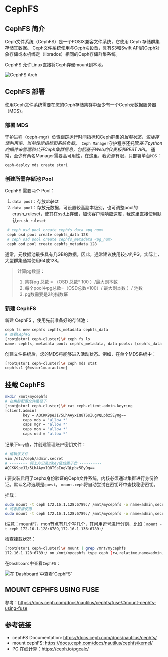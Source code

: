 # CephFS    


## CephFS 简介

Ceph文件系统（CephFS）是一个POSIX兼容文件系统，它使用 Ceph 存储群集存储其数据。 Ceph文件系统使用与Ceph块设备，具有S3和Swift API的Ceph对象存储或本机绑定（librados）相同的Ceph存储群集系统。

CephFS 允许Linux直接将Ceph存储mount到本地。

![](https://docs.ceph.com/docs/nautilus/_images/ditaa-b5a320fc160057a1a7da010b4215489fa66de242.png "CephFS Arch")

## CephFS 部署

使用Ceph文件系统需要在您的Ceph存储集群中至少有一个Ceph元数据服务器（MDS）。

### 部署 MDS

守护进程（ceph-mgr）负责跟踪运行时间指标和Ceph群集的*当前状态，包括存储利用率，当前性能指标和系统负载*。` Ceph Manager`守护程序还托管*基于python的插件来管理和公开Ceph集群信息，包括基于Web的仪表板和REST API*。 通常，至少有两名Manager需要高可用性，在这里，我资源有限，只部署单台`MDS`：

```bash
ceph-deploy mds create stor1
```

### 创建所需存储池 Pool

CephFS 需要两个 Pool：

1. `data pool`：存放object
2. `data pool`：存放元数据，可设置较高副本级别，也可调整pool的crush_ruleset，使其在ssd上存储，加快客户端响应速度，我这里直接使用默认`crush_ruleset`

```bash
 # ceph osd pool create cephfs_data <pg_num>
 ceph osd pool create cephfs_data 128
 # ceph osd pool create cephfs_metadata <pg_num>
 ceph osd pool create cephfs_metadata 128
```

通常，元数据池最多具有几GB的数据。因此，通常建议使用较少的PG。实际上，大型群集通常使用64或128。

> 计算pg数量：
>
> 1. 集群pg 总数 = （OSD 总数* 100 ）/最大副本数
> 2. 每个pool中pg总数=（OSD总数*100）/ 最大副本数 ）/ 池数
> 3. pg数需要是2的指数幂

### 新建 CephFS

新建 CephFS ，使用先前准备好的存储池：

```bash
ceph fs new cephfs cephfs_metadata cephfs_data
# 查看CephFS
[root@stor1 ceph-cluster]\# ceph fs ls
name: cephfs, metadata pool: cephfs_metadata, data pools: [cephfs_data ]
```

创建文件系统后，您的MDS将能够进入活动状态。例如，在单个MDS系统中：

```bash
[root@stor1 ceph-cluster]\# ceph mds stat
cephfs:1 {0=stor1=up:active}
```



## 挂载 CephFS

```bash
mkdir /mnt/mycephfs
# 在集群配置文件路径下
[root@stor1 ceph-cluster]\# cat ceph.client.admin.keyring 
[client.admin]
        key = AQCKK9peJI/5LhAAyxIQ8TSsIugVQLpbz5EyOg==
        caps mds = "allow *"
        caps mgr = "allow *"
        caps mon = "allow *"
        caps osd = "allow *"
```

记录下`key`值，并创建管理账户密钥文件：

```bash
# 编辑该文件
vim /etc/ceph/admin.secret
# -------- 将上方记录的key值放置于此 ----------
AQCKK9peJI/5LhAAyxIQ8TSsIugVQLpbz5EyOg==
```

:information_source: 要安装启用了cephx身份验证的Ceph文件系统，内核必须通过集群进行身份验证。默认名称选项是`guest`。 `mount.ceph`将自动尝试在密钥环中查找秘密密钥。

挂载：

```bash
sudo mount -t ceph 172.16.1.128:6789:/ /mnt/mycephfs -o name=admin,secretfile=/etc/ceph/admin.secret
# 或者直接使用
sudo mount -t ceph 172.16.1.128:6789:/ /mnt/mycephfs -o name=admin,secret=AQCKK9peJI/5LhAAyxIQ8TSsIugVQLpbz5EyOg==
```

:information_source:注意：mount时，mon节点有几个写几个，其间用逗号进行分割，比如：` mount -t ceph 172.16.1.128:6789,172.16.1.136:6789:/ `

检查挂载状况：

```bash
[root@stor1 ceph-cluster]\# mount | grep /mnt/mycephfs
172.16.1.128:6789:/ on /mnt/mycephfs type ceph (rw,relatime,name=admin,secret=<hidden>,acl,wsize=16777216)
```

在`Dashboard`中查看`CephFS`：

![](https://agou-images.oss-cn-qingdao.aliyuncs.com/blog-images/ceph-dashboard/ceph-dashboard-2.png "在`Dashboard`中查看`CephFS`")

## MOUNT CEPHFS USING FUSE

参考：https://docs.ceph.com/docs/nautilus/cephfs/fuse/#mount-cephfs-using-fuse

## 参考链接

* cephFS Documentation: https://docs.ceph.com/docs/nautilus/cephfs/
* mount cephFS: https://docs.ceph.com/docs/nautilus/cephfs/kernel/
* PG 在线计算：https://ceph.io/pgcalc/
